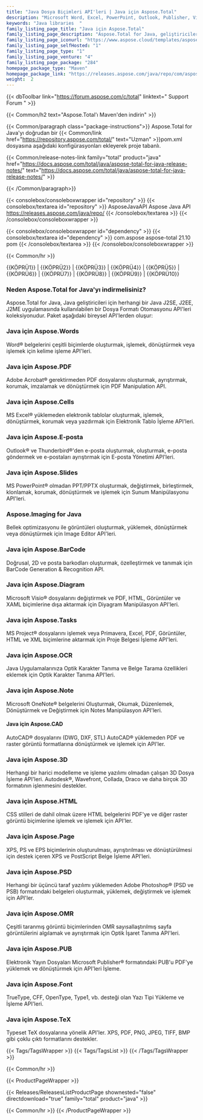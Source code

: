 ```yaml
---
title: "Java Dosya Biçimleri API'leri | Java için Aspose.Total"
description: "Microsoft Word, Excel, PowerPoint, Outlook, Publisher, Visio, Project ve OneNote dosyaları oluşturmak, işlemek, dönüştürmek, işlemek ve yazdırmak için Java kitaplık paketini indirin. Paket ayrıca PDF, Photoshop, CAD, GIS ve 3D dosya biçimleri için API'lerin yanı sıra barkodlar, OCR ve OMR için API'ler içerir."
keywords: "Java libraries  "
family_listing_page_title: "Java için Aspose.Total"
family_listing_page_description: "Aspose.Total for Java, geliştiricilerin 100'den fazla popüler dosya formatını işleyebilen inanılmaz derecede çok yönlü dosya işleme sistemleri oluşturmasına olanak tanır. Java SE veya EE uygulama programcıları, Microsoft Office, OpenOffice, Visio, Project, CAD ve diğer yaygın olarak kullanılan format kategorilerindeki dosyaları yükleme, oluşturma, değiştirme, oluşturma ve aralarında dönüştürme yeteneği ile uygulamalarını geliştirebilir."
family_listing_page_iconurl: "https://www.aspose.cloud/templates/aspose/App_Themes/V3/images/total/272x272/aspose_total-for-java-min.png"
family_listing_page_selfHosted: "1"
family_listing_page_type: "1"
family_listing_page_venture: "4"
family_listing_page_package: "284"
homepage_package_type: "Maven"
homepage_package_link: "https://releases.aspose.com/java/repo/com/aspose/aspose-total/"
weight:  2
---
```


{{< dbToolbar link="https://forum.aspose.com/c/total" linktext=" Support Forum " >}}

{{< Common/h2 text="Aspose.Total'ı Maven'den indirin"  >}}

{{< Common/paragraph class="package-instructions">}}
Aspose.Total for Java'yı doğrudan bir
{{< Common/link href="https://repository.aspose.com/total/" text="Uzman"  >}}pom.xml dosyasına aşağıdaki konfigürasyonları ekleyerek proje tabanlı.

{{< Common/release-notes-link family="total" product="java" href="https://docs.aspose.com/total/java/aspose-total-for-java-release-notes/" text="https://docs.aspose.com/total/java/aspose-total-for-java-release-notes/"  >}}

{{< /Common/paragraph>}}

{{< consolebox/consoleboxwrapper id="repository" >}}
   {{< consolebox/textarea id="repository" >}}
      <repository>
         <id>AsposeJavaAPI</id>
         <name>Aspose Java API</name>
         <url>https://releases.aspose.com/java/repo/</url>
      </repository>
   {{< /consolebox/textarea >}}
{{< /consolebox/consoleboxwrapper >}}

{{< consolebox/consoleboxwrapper id="dependency" >}}
   {{< consolebox/textarea id="dependency" >}}
      <dependency>
         <groupId>com.aspose</groupId>
         <artifactId>aspose-total</artifactId>
         <version>21.10</version>
         <type>pom</type>
      </dependency>
   {{< /consolebox/textarea >}}
{{< /consolebox/consoleboxwrapper >}}

{{< Common/hr >}}

{{KÖPRÜ1}} | {{KÖPRÜ2}} | {{KÖPRÜ3}} | {{KÖPRÜ4}} | {{KÖPRÜ5}} | {{KÖPRÜ6}} | {{KÖPRÜ7}} | {{KÖPRÜ8}} | {{KÖPRÜ9}} | {{KÖPRÜ10}}

### Neden Aspose.Total for Java'yı indirmelisiniz?

Aspose.Total for Java, Java geliştiricileri için herhangi bir Java J2SE, J2EE, J2ME uygulamasında kullanılabilen bir Dosya Formatı Otomasyonu API'leri koleksiyonudur. Paket aşağıdaki bireysel API'lerden oluşur:

### Java için Aspose.Words

Word® belgelerini çeşitli biçimlerde oluşturmak, işlemek, dönüştürmek veya işlemek için kelime işleme API'leri.

### Java için Aspose.PDF

Adobe Acrobat® gerektirmeden PDF dosyalarını oluşturmak, ayrıştırmak, korumak, imzalamak ve dönüştürmek için PDF Manipulation API.

### Java için Aspose.Cells

MS Excel® yüklemeden elektronik tablolar oluşturmak, işlemek, dönüştürmek, korumak veya yazdırmak için Elektronik Tablo İşleme API'leri.

### Java için Aspose.E-posta
Outlook® ve Thunderbird®'den e-posta oluşturmak, oluşturmak, e-posta göndermek ve e-postaları ayrıştırmak için E-posta Yönetimi API'leri.

### Java için Aspose.Slides

MS PowerPoint® olmadan PPT/PPTX oluşturmak, değiştirmek, birleştirmek, klonlamak, korumak, dönüştürmek ve işlemek için Sunum Manipülasyonu API'leri.

### Aspose.Imaging for Java

Bellek optimizasyonu ile görüntüleri oluşturmak, yüklemek, dönüştürmek veya dönüştürmek için Image Editor API'leri.

### Java için Aspose.BarCode

Doğrusal, 2D ve posta barkodları oluşturmak, özelleştirmek ve tanımak için BarCode Generation & Recognition API.

### Java için Aspose.Diagram

Microsoft Visio® dosyalarını değiştirmek ve PDF, HTML, Görüntüler ve XAML biçimlerine dışa aktarmak için Diyagram Manipülasyon API'leri.

### Java için Aspose.Tasks

MS Project® dosyalarını işlemek veya Primavera, Excel, PDF, Görüntüler, HTML ve XML biçimlerine aktarmak için Proje Belgesi İşleme API'leri.

### Java için Aspose.OCR

Java Uygulamalarınıza Optik Karakter Tanıma ve Belge Tarama özellikleri eklemek için Optik Karakter Tanıma API'leri.

### Java için Aspose.Note

Microsoft OneNote® belgelerini Oluşturmak, Okumak, Düzenlemek, Dönüştürmek ve Değiştirmek için Notes Manipülasyon API'leri.

#### Java için Aspose.CAD

AutoCAD® dosyalarını (DWG, DXF, STL) AutoCAD® yüklemeden PDF ve raster görüntü formatlarına dönüştürmek ve işlemek için API'ler.

### Java için Aspose.3D

Herhangi bir harici modelleme ve işleme yazılımı olmadan çalışan 3D Dosya İşleme API'leri. Autodesk®, Wavefront, Collada, Draco ve daha birçok 3D formatının işlenmesini destekler.

### Java için Aspose.HTML

CSS stilleri de dahil olmak üzere HTML belgelerini PDF'ye ve diğer raster görüntü biçimlerine işlemek ve işlemek için API'ler.

### Java için Aspose.Page

XPS, PS ve EPS biçimlerinin oluşturulması, ayrıştırılması ve dönüştürülmesi için destek içeren XPS ve PostScript Belge İşleme API'leri.

### Java için Aspose.PSD

Herhangi bir üçüncü taraf yazılımı yüklemeden Adobe Photoshop® (PSD ve PSB) formatındaki belgeleri oluşturmak, yüklemek, değiştirmek ve işlemek için API'ler.

### Java için Aspose.OMR

Çeşitli taranmış görüntü biçimlerinden OMR sayısallaştırılmış sayfa görüntülerini algılamak ve ayrıştırmak için Optik İşaret Tanıma API'leri.

### Java için Aspose.PUB

Elektronik Yayın Dosyaları Microsoft Publisher® formatındaki PUB'u PDF'ye yüklemek ve dönüştürmek için API'leri İşleme.

### Java için Aspose.Font

TrueType, CFF, OpenType, Type1, vb. desteği olan Yazı Tipi Yükleme ve İşleme API'leri.

### Java için Aspose.TeX

Typeset TeX dosyalarına yönelik API'ler. XPS, PDF, PNG, JPEG, TIFF, BMP gibi çoklu çıktı formatlarını destekler.

{{< Tags/TagsWrapper >}}
 {{< Tags/TagsList >}}
{{< /Tags/TagsWrapper >}}

{{< Common/hr >}}

{{< ProductPageWrapper >}}
<!-- ReleasesListProductPage-->
   {{< Releases/ReleasesListProductPage shownested="false"  directdownload="true" family="total" product="java" >}}
<!-- /ReleasesListProductPage-->
{{< Common/hr >}}
{{< /ProductPageWrapper >}}

